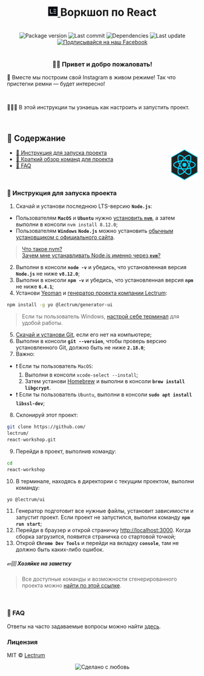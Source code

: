 <h1 align="center">
    <a href="https://lectrum.io" target="_blank" rel="noopener noreferrer">
        <img src="./static/favicon/favicon-woodsmoke.svg" alt="Lectrum favicon" width="25" />
    </a>
    Воркшоп по React
</h1>
<br>

<div align="center">
    <!-- Package version -->
    <img src="https://img.shields.io/github/package-json/v/lectrum/react-workshop.svg?longCache=true&style=flat-square"
        alt="Package version" />
    <!-- Last commit -->
    <img src="https://img.shields.io/github/last-commit/lectrum/react-workshop.svg?longCache=true&style=flat-square" alt="Last commit"
    />
    <!-- Dependencies -->
    <img src="https://img.shields.io/badge/dependencies-up%20to%20date-brightgreen.svg?longCache=true&style=flat-square" alt="Dependencies"
    />
    <!-- Contributors welcome -->
    <img src="https://img.shields.io/badge/contributions-welcome-orange.svg?longCache=true&style=flat-square" alt="Last update"
    />
</div>
<div align="center">
    <!-- Наш Facebook -->
    <a href="https://www.facebook.com/lectrum">
        <img src="https://img.shields.io/badge/%D0%9F%D0%BE%D0%B4%D0%BF%D0%B8%D1%81%D1%8B%D0%B2%D0%B0%D0%B9%D1%81%D1%8F%20%D0%BD%D0%B0%20%D0%BD%D0%B0%D1%88-Facebook-blue.svg?longCache=true&style=for-the-badge&link=https://www.facebook.com/lectrum"
            alt="Подписывайся на наш Facebook" />
    </a>
</div>
<br>

<h3 align="center">
    👋🏼 Привет и добро пожаловать!
</h3>
<p>
    📸 Вместе мы построим свой Instagram в живом режиме! Так что пристегни ремни — будет интересно!
</p>
<br>
<p>
    👨🏼‍🔬 В этой инструкции ты узнаешь как настроить и запустить проект.
</p>
<br>

## 📜 Содержание

<img align="right" width="70" src="./static/logos/react.png">

-   [🚀 Инструкция для запуска проекта](#-Инструкция-для-запуска-проекта)
-   [🤖 Краткий обзор команд для проекта](#-Краткий-обзор-команд-для-проекта)
-   [🤔 FAQ](#-faq)
<br>

### 🚀 Инструкция для запуска проекта

1. Скачай и установи последнюю LTS-версию **`Node.js`**:
+ Пользователям **`MacOS`** и **`Ubuntu`** нужно [установить **`nvm`**](https://github.com/creationix/nvm#installation), а затем выполни в консоли `nvm install 8.12.0`;
+ Пользователям **`Windows`** **`Node.js`** можно установить [обычным установщиком с официального сайта](https://nodejs.org/en/).
> [Что такое nvm?](https://github.com/Lectrum/FAQ#%D0%A7%D1%82%D0%BE-%D1%82%D0%B0%D0%BA%D0%BE%D0%B5-nvm)\
[Зачем мне устанавливать Node.js именно через **`nvm`**?](https://github.com/Lectrum/FAQ#%D0%97%D0%B0%D1%87%D0%B5%D0%BC-%D0%BC%D0%BD%D0%B5-%D1%83%D1%81%D1%82%D0%B0%D0%BD%D0%B0%D0%B2%D0%BB%D0%B8%D0%B2%D0%B0%D1%82%D1%8C-nodejs-%D0%B8%D0%BC%D0%B5%D0%BD%D0%BD%D0%BE-%D1%87%D0%B5%D1%80%D0%B5%D0%B7-nvm)
2. Выполни в консоли **`node -v`** и убедись, что установленная версия **`Node.js`** не ниже **`v8.12.0`**;
3. Выполни в консоли **`npm -v`** и убедись, что установленная версия **`npm`** не ниже **`6.4.1`**;
4. Установи [Yeoman](https://github.com/Lectrum/FAQ#%D0%A7%D1%82%D0%BE-%D1%82%D0%B0%D0%BA%D0%BE%D0%B5-yeoman) и
[генератор проекта компании Lectrum](https://github.com/Lectrum/generator-ui):

```bash
npm install -g yo @lectrum/generator-ui
```

> Если ты пользователь Windows, [настрой себе терминал](https://github.com/Lectrum/FAQ#%D0%AF-%D0%BF%D0%BE%D0%BB%D1%8C%D0%B7%D0%BE%D0%B2%D0%B0%D1%82%D0%B5%D0%BB%D1%8C-windows-%D0%9A%D0%B0%D0%BA-%D0%BD%D0%B0%D1%81%D1%82%D1%80%D0%BE%D0%B8%D1%82%D1%8C-%D1%82%D0%B5%D1%80%D0%BC%D0%B8%D0%BD%D0%B0%D0%BB-%D0%B4%D0%BB%D1%8F-%D1%83%D0%B4%D0%BE%D0%B1%D0%BD%D0%BE%D0%B9-%D1%80%D0%B0%D0%B1%D0%BE%D1%82%D1%8B)
для удобой работы.

5. [Скачай и установи Git](https://git-scm.com/downloads), если его нет на компьютере;
6. Выполни в консоли **`git --version`**, чтобы проверь версию установленного Git, должно быть не ниже **`2.18.0`**;
7. Важно:
+ ❗️ Если ты пользователь `MacOS`:
    1. Выполни в консоли `xcode-select --install`;
    2. Затем установи [Homebrew](https://brew.sh/) и выполни в консоли **`brew install libgcrypt`**.
+ ❗️ Если ты пользователь `Ubuntu`, выполни в консоли **`sudo apt install libssl-dev`**;
8. Склонируй этот проект:

```bash
git clone https://github.com/
lectrum/
react-workshop.git
```

9. Перейди в проект, выполнив команду:

```bash
cd
react-workshop
```

10. В терминале, находясь в директории с текущим проектом, выполни команду:

```bash
yo @lectrum/ui
```

11. Генератор подготовит все нужные файлы, установит зависимости и запустит проект. Если проект не запустился, выполни
команду **`npm run start`**;
12. Перейди в браузер и открой страничку [http://localhost:3000](http://localhost:3000/). Когда сборка загрузится,
появится страничка со стартовой точкой;
13. Открой **`Chrome Dev Tools`** и перейди на вкладку **`console`**, там не должно быть каких-либо ошибок.

##### 👉🏼 Хозяйке на заметку
> Все доступные команды и возможности сгенерированного проекта можно [найти по этой
ссылке](https://github.com/Lectrum/generator-ui#-%D0%9A%D1%80%D0%B0%D1%82%D0%BA%D0%B8%D0%B9-%D0%BE%D0%B1%D0%B7%D0%BE%D1%80-%D0%BA%D0%BE%D0%BC%D0%B0%D0%BD%D0%B4-%D0%B4%D0%BB%D1%8F-%D1%81%D0%B3%D0%B5%D0%BD%D0%B5%D1%80%D0%B8%D1%80%D0%BE%D0%B2%D0%B0%D0%BD%D0%BD%D0%BE%D0%B3%D0%BE-%D0%BF%D1%80%D0%BE%D0%B5%D0%BA%D1%82%D0%B0).
<br>

### 🤔 FAQ

Ответы на часто задаваемые вопросы можно найти [здесь](https://github.com/Lectrum/FAQ#-faq).
<br>

### Лицензия

MIT © [Lectrum](https://lectrum.io)

<div align="center">
  <!-- Сделано с любовь -->
    <img src="https://img.shields.io/badge/%D0%A1%D0%B4%D0%B5%D0%BB%D0%B0%D0%BD%D0%BE%20%D1%81-%F0%9F%96%A4-red.svg?longCache=true&style=for-the-badge&colorA=000&colorB=fedcba"
      alt="Сделано с любовь" />
</div>
